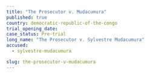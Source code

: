 ```yaml
---
title: "The Prosecutor v. Mudacumura"
published: true
country: democratic-republic-of-the-congo
trial_opening_date:
case_status: Pre-trial
long_name: "The Prosecutor v. Sylvestre Mudacumura"
accused:
  - sylvestre-mudacumura

slug: the-prosecutor-v-mudacumura
---
```

